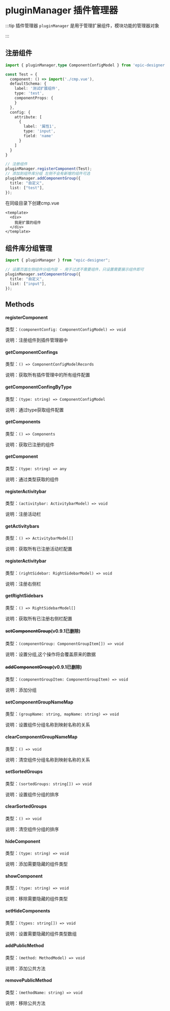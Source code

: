 # pluginManager 插件管理器

:::tip 插件管理器
`pluginManager` 是用于管理扩展组件，模块功能的管理器对象

:::

## 注册组件

```ts
import { pluginManager,type ComponentConfigModel } from 'epic-designer'

const Test = {
  component: () => import('./cmp.vue'),
  defaultSchema: {
    label: '测试扩展组件',
    type: 'test',
    componentProps: {
    }
  },
  config: {
    attribute: [
      {
        label: '属性1',
        type: 'input',
        field: 'name'
      }
    ]
  }
}

// 注册组件
pluginManager.registerComponent(Test);
// 添加到组件库分组 左侧不会有新增的组件可选
pluginManager.addComponentGroup({
  title: "自定义",
  list: ["test"],
});
```

在同级目录下创建cmp.vue 

```vue
<template>
  <div>
  	我是扩展的组件
  </div>
</template>
```



## 组件库分组管理

```ts
import { pluginManager } from "epic-designer";

// 设置页面左侧组件分组内容 - 用于过滤不需要组件，只设置需要展示组件即可
pluginManager.setComponentGroup({
  title: "自定义",
  list: ["input"],
});
```

## Methods

#### registerComponent

类型：`(componentConfig: ComponentConfigModel) => void`

说明：注册组件到插件管理器中



#### getComponentConfings

类型：`() => ComponentConfigModelRecords`

说明：获取所有插件管理中的所有组件配置



#### getComponentConfingByType

类型：`(type: string) => ComponentConfigModel`

说明：通过type获取组件配置



#### getComponents

类型：`() => Components`

说明：获取已注册的组件



#### getComponent

类型：`(type: string) => any`

说明：通过类型获取的组件



#### registerActivitybar

类型：`(activitybar: ActivitybarModel) => void`

说明：注册活动栏



#### getActivitybars

类型：`() => ActivitybarModel[]`

说明：获取所有已注册活动栏配置



#### registerActivitybar

类型：`(rightSidebar: RightSidebarModel) => void`

说明：注册右侧栏



#### getRightSidebars

类型：`() => RightSidebarModel[]`

说明：获取所有已注册右侧栏配置



#### ~~setComponentGroup~~(v0.9.1已删除)

类型：`(componentGroup: ComponentGroupItem[]) => void`

说明：设置分组,这个操作将会覆盖原来的数据



#### ~~addComponentGroup~~(v0.9.1已删除)

类型：`(componentGroupItem: ComponentGroupItem) => void`

说明：添加分组

#### setComponentGroupNameMap

类型：`(groupName: string, mapName: string) => void`

说明：设置组件分组名称到映射名称的关系

#### clearComponentGroupNameMap

类型：`() => void`

说明：清空组件分组名称到映射名称的关系

#### setSortedGroups

类型：`(sortedGroups: string[]) => void`

说明：设置组件分组的排序

#### clearSortedGroups

类型：`() => void`

说明：清空组件分组的排序

#### hideComponent

类型：`(type: string) => void`

说明：添加需要隐藏的组件类型

#### showComponent

类型：`(type: string) => void`

说明：移除需要隐藏的组件类型

#### setHideComponents

类型：`(types: string[]) => void`

说明：设置需要隐藏的组件类型数组

#### addPublicMethod

类型：`(method: MethodModel) => void`

说明：添加公共方法

#### removePublicMethod

类型：`(methodName: string) => void`

说明：移除公共方法





